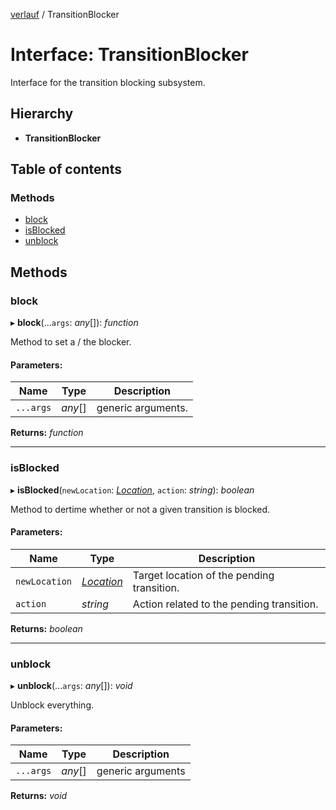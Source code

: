 [verlauf](../README.md) / TransitionBlocker

# Interface: TransitionBlocker

Interface for the transition blocking subsystem.

## Hierarchy

* **TransitionBlocker**

## Table of contents

### Methods

- [block](transitionblocker.md#block)
- [isBlocked](transitionblocker.md#isblocked)
- [unblock](transitionblocker.md#unblock)

## Methods

### block

▸ **block**(...`args`: *any*[]): *function*

Method to set a / the blocker.

#### Parameters:

Name | Type | Description |
------ | ------ | ------ |
`...args` | *any*[] | generic arguments.    |

**Returns:** *function*

___

### isBlocked

▸ **isBlocked**(`newLocation`: [*Location*](location.md), `action`: *string*): *boolean*

Method to dertime whether or not a given transition is blocked.

#### Parameters:

Name | Type | Description |
------ | ------ | ------ |
`newLocation` | [*Location*](location.md) | Target location of the pending transition.   |
`action` | *string* | Action related to the pending transition.    |

**Returns:** *boolean*

___

### unblock

▸ **unblock**(...`args`: *any*[]): *void*

Unblock everything.

#### Parameters:

Name | Type | Description |
------ | ------ | ------ |
`...args` | *any*[] | generic arguments    |

**Returns:** *void*
